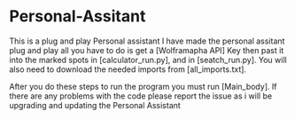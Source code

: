 # Personal-Assitant
This is a plug and play Personal assistant
I have made the personal assitant plug and play all you have to do is get a [Wolframapha API] Key then past it into the marked spots in [calculator_run.py], and in [seatch_run.py]. You will also need to download the needed imports from [all_imports.txt]. 

After you do these steps to run the program you must run [Main_body]. If there are any problems with the code please report the issue as i will be upgrading and updating the Personal Assistant
